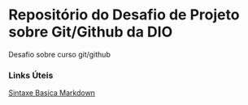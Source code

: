 # Repositório do Desafio de Projeto sobre Git/Github da DIO
Desafio sobre curso git/github

### Links Úteis
[Sintaxe Basica Markdown](https://www.markdownguide.org/basic-syntax/)

